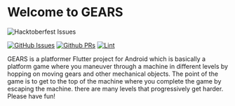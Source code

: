 # Welcome to GEARS

![Hacktoberfest Issues](https://img.shields.io/github/hacktoberfest/2022/Temperate-Designs/platformer-1)

[![GitHub Issues](https://img.shields.io/github/issues/Temperate-Designs/platformer-1)](https://github.com/Temperate-Designs/platformer-1/issues)
[![Github PRs](https://img.shields.io/github/issues-pr/Temperate-Designs/platformer-1)](https://github.com/Temperate-Designs/platformer-1/pulls)
[![Lint](https://github.com/Temperate-Designs/platformer-1/actions/workflows/lint.yml/badge.svg)](https://github.com/Temperate-Designs/platformer-1/actions/workflows/lint.yml)

GEARS is a platformer Flutter project for Android which is basically a platform
game where you maneuver through a machine in different levels by hopping on
moving gears and other mechanical objects. The point of the game is to get to
the top of the machine where you complete the game by escaping the machine.
there are many levels that progressively get harder. Please have fun!
